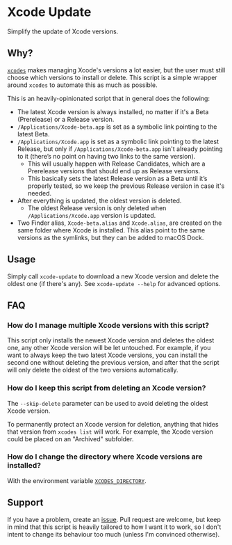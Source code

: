 # Xcode Update

Simplify the update of Xcode versions.

## Why?

[`xcodes`](https://github.com/RobotsAndPencils/xcodes) makes managing Xcode's versions a lot easier, but the user must still choose which versions to install or delete. This script is a simple wrapper around `xcodes` to automate this as much as possible.

This is an heavily-opinionated script that in general does the following:

- The latest Xcode version is always installed, no matter if it's a Beta (Prerelease) or a Release version.
- `/Applications/Xcode-beta.app` is set as a symbolic link pointing to the latest Beta.
- `/Applications/Xcode.app` is set as a symbolic link pointing to the latest Release, but only if `/Applications/Xcode-beta.app` isn't already pointing to it (there’s no point on having two links to the same version).
   - This will usually happen with Release Candidates, which are a Prerelease versions that should end up as Release versions.
   - This basically sets the latest Release version as a Beta until it’s properly tested, so we keep the previous Release version in case it's needed.
- After everything is updated, the oldest version is deleted.
   - The oldest Release version is only deleted when `/Applications/Xcode.app` version is updated.
- Two Finder alias, `Xcode-beta.alias` and `Xcode.alias`, are created on the same folder where Xcode is installed. This alias point to the same versions as the symlinks, but they can be added to macOS Dock.

## Usage

Simply call `xcode-update` to download a new Xcode version and delete the oldest one (if there's any). See `xcode-update --help` for advanced options.

## FAQ

### How do I manage multiple Xcode versions with this script?

This script only installs the newest Xcode version and deletes the oldest one, any other Xcode version will be let untouched. For example, if you want to always keep the two latest Xcode versions, you can install the second one without deleting the previous version, and after that the script will only delete the oldest of the two versions automatically.

### How do I keep this script from deleting an Xcode version?

The `--skip-delete` parameter can be used to avoid deleting the oldest Xcode version.

To permanently protect an Xcode version for deletion, anything that hides that version from `xcodes list` will work. For example, the Xcode version could be placed on an "Archived" subfolder.

### How do I change the directory where Xcode versions are installed?

With the environment variable [`XCODES_DIRECTORY`](https://github.com/RobotsAndPencils/xcodes/pull/126).

## Support

If you have a problem, create an [issue][1]. Pull request are welcome, but keep in mind that this script is heavily tailored to how I want it to work, so I don't intent to change its behaviour too much (unless I'm convinced otherwise).

[1]:	https://github.com/juanjonol/Xcode-Update/issues
